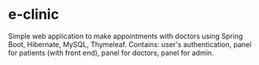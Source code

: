# e-clinic
Simple web application to make appointments with doctors using Spring Boot, Hibernate, MySQL, Thymeleaf.
Contains:
user's authentication,
panel for patients (with front end),
panel for doctors,
panel for admin.
